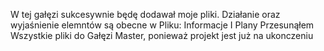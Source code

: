 W tej gałęzi sukcesywnie będę dodawał moje pliki. Działanie oraz wyjaśnienie elemntów  są obecne w Pliku: Informacje I Plany
Przesunąłem Wszystkie pliki do Gałęzi Master, ponieważ projekt jest już na ukonczeniu
